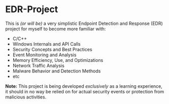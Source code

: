 # EDR-Project

This is *(or will be)* a very simplistic Endpoint Detection and Response (EDR) project for myself to become more familiar with:
- C/C++
- Windows Internals and API Calls
- Security Concepts and Best Practices
- Event Monitoring and Analysis
- Memory Efficiency, Use, and Optimizations
- Network Traffic Analysis
- Malware Behavior and Detection Methods
- etc

**Note:** This project is being developed *exclusively* as a learning experience, it should in no way be relied on for actual security events or protection from malicious activities.

